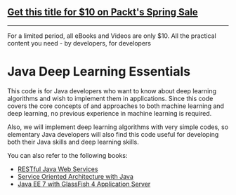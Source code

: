 ## [Get this title for $10 on Packt's Spring Sale](https://www.packt.com/B04779?utm_source=github&utm_medium=packt-github-repo&utm_campaign=spring_10_dollar_2022)
-----
For a limited period, all eBooks and Videos are only $10. All the practical content you need \- by developers, for developers

# Java Deep Learning Essentials

This code is for Java developers who want to know about deep learning algorithms and wish to implement them in applications. Since this code covers the core concepts of and approaches to both machine learning and deep learning, no previous experience in machine learning is required.

Also, we will implement deep learning algorithms with very simple codes, so elementary Java developers will also find this code useful for developing both their Java skills and deep learning skills.

You can also refer to the following books:

* [RESTful Java Web Services](https://www.packtpub.com/web-development/restful-java-web-services?utm_source=github&utm_medium=related&utm_campaign=9781847196460)
* [Service Oriented Architecture with Java](https://www.packtpub.com/application-development/service-oriented-architecture-java?utm_source=github&utm_medium=related&utm_campaign=9781847193216)
* [Java EE 7 with GlassFish 4 Application Server](https://www.packtpub.com/application-development/java-ee-7-glassfish-4-application-server?utm_source=github&utm_medium=related&utm_campaign=9781782176886)
